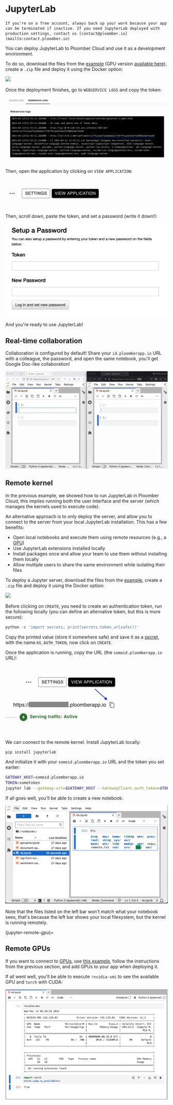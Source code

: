 # JupyterLab


```{important}
If you're on a free account, always back up your work because your app can be terminated if inactive. If you need JupyterLab deployed with production settings, contact us [contact@ploomber.io](mailto:contact.ploomber.io)
```

You can deploy JupyterLab to Ploomber Cloud and use it as a development environment.

To do so, download the files from the
[example](https://github.com/ploomber/doc/tree/main/examples/docker/jupyterlab) (GPU version [available here](https://github.com/ploomber/doc/tree/main/examples/docker/jupyterlab-gpu)), create a `.zip` file and deploy it using the Docker option:

![](../static/docker.png)

Once the deployment finishes, go to `WEBSERVICE LOGS` and copy the token:

![](../static/docker/jupyterlab/token.png)

Then, open the application by clicking on `VIEW APPLICATION`:


![](../static/docker/jupyterlab/view-app.png)

Then, scroll down, paste the token, and set a password (write it down!):

![](../static/docker/jupyterlab/password.png)

And you're ready to use JupyterLab!

## Real-time collaboration

Collaboration is configured by default! Share your `id.ploomberapp.io` URL with a colleague, the password, and open the same notebook, you'll get Google Doc-like collaboration!


![](../static/docker/jupyterlab/jupyter-collab.gif)

## Remote kernel

In the previous example, we showed how to run JupyterLab in Ploomber Cloud, this implies
running both the user interface and the server (which manages the kernels used to execute code).

An alternative approach is to only deploy the server, and allow you to connect to
the server from your local JupyterLab installation. This has a few benefits:

- Open local notebooks and execute them using remote resources (e.g., a [GPU](../user-guide/gpu.md))
- Use JupyterLab extensions installed locally
- Install packages once and allow your team to use them without installing them locally
- Allow multiple users to share the same environment while isolating their files

To deploy a Jupyter server, download the files from the
[example](https://github.com/ploomber/doc/tree/main/examples/docker/jupyter-kernel-gateway), create a `.zip` file and deploy it using the Docker option:

![](../static/docker.png)


Before clicking on `CREATE`, you need to create an authentication token, run the
following locally (you can define an alternative token, but this is more secure):

```python
python -c 'import secrets; print(secrets.token_urlsafe())'
```

Copy the printed value (store it somewhere safe) and save it as a [secret](../user-guide/env-vars.md), with
the name `KG_AUTH_TOKEN`, now click on `CREATE`.

Once the application is running, copy the URL (the `someid.ploomberapp.io` URL):

![](../static/docker/mlflow/host.png)

We can connect to the remote kernel. Install JupyterLab locally:

```sh
pip install jupyterlab
```

And initialize it with your `someid.ploomberapp.io` URL and the token you set earlier:

```sh
GATEWAY_HOST=someid.ploomberapp.io
TOKEN=sometoken
jupyter lab --gateway-url=$GATEWAY_HOST --GatewayClient.auth_token=$TOKEN
```

If all goes well, you'll be able to create a new notebook:

![](../static/docker/jupyterlab/jupyterlab-with-gateway.png)

Note that the files listed on the left bar won't match what  your notebook sees, that's because the left bar shows your local filesystem, but the kernel is running remotely.

(jupyter-remote-gpu)=
## Remote GPUs

If you want to connect to [GPUs](../user-guide/gpu.md), use [this example](https://github.com/ploomber/doc/tree/main/examples/docker/jupyter-kernel-gateway-gpu), follow the instructions from the previous section, and add GPUs to your app when deploying it.

If all went well, you'll be able to execute `!nvidia-smi` to see the available GPU and `torch` with CUDA:

![](../static/docker/jupyterlab/jupyterlab-with-gateway-gpu.png)

